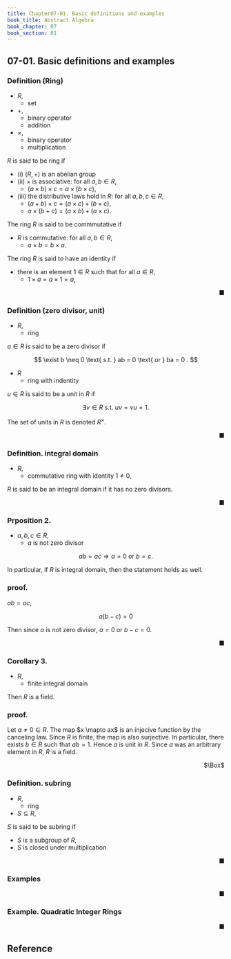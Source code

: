 ```yaml
---
title: Chapter07-01. Basic definitions and examples
book_title: Abstract Algebra
book_chapter: 07
book_section: 01
---
```


## 07-01. Basic definitions and examples

### Definition (Ring)
* $R$,
    * set
* $+$,
    * binary operator
    * addition
* $\times$,
    * binary operator
    * multiplication

$R$ is said to be ring if

* (i) $(R, +)$ is an abelian group
* (ii) $\times$ is associative: for all $a, b \in R$,
    * $(a \times b) \times c = a \times (b \times c)$,
* (iii) the distributive laws hold in $R$: for all $a, b, c \in R$,
    * $(a + b) \times c = (a \times c) + (b \times c)$,
    * $a \times (b + c) = (a \times b) + (a \times c)$.

The ring $R$ is said to be commmutative if 

* $R$ is commutative: for all $a, b \in R$,
    * $a \times b = b \times a$.

The ring $R$ is said to have an identity if

* there is an element $1 \in R$ such that for all $a \in R$,
    * $1 \times a = a \times 1 = a$,

<div class="end-of-statement" style="text-align: right">■</div>

### Definition (zero divisor, unit)
* $R$,
    * ring

$a \in R$ is said to be a zero divisor if 

$$
    \exist b \neq 0
    \text{ s.t. }
    ab = 0
    \text{ or }
    ba = 0
    .
$$

* $R$
    * ring with indentity

$u \in R$ is said to be a unit in $R$ if

$$
    \exists v \in R
    \text{ s.t. }
    uv = vu = 1
    .
$$

The set of units in $R$ is denoted $R^{\times}$.

<div class="end-of-statement" style="text-align: right">■</div>

### Definition. integral domain
* $R$,
    * commutative ring with identity $1 \neq 0$,

$R$ is said to be an integral domain if it has no zero divisors.

<div class="end-of-statement" style="text-align: right">■</div>


### Prposition 2.
* $a, b, c \in R$,
    * $a$ is not zero divisor

$$
    ab = ac
    \Rightarrow
    a = 0
    \text{ or }
    b = c
    .
$$

In particular, if $R$ is integral domain, then the statement holds as well.

### proof.
$ab = ac$, 

$$
    a(b - c) = 0
$$

Then since $a$ is not zero divisor, $a = 0$ or $b - c = 0$.

<div class="end-of-statement" style="text-align: right">■</div>


### Corollary 3.
* $R$,
    * finite integral domain

Then $R$ is a field.

### proof.
Let $a \neq 0 \in R$.
The map $x \mapto ax$ is an injecive function by the canceling law.
Since $R$ is finite, the map is also surjective.
In particular, there exists $b \in R$ such that $ab = 1$.
Hence $a$ is unit in $R$.
Since $a$ was an arbitrary element in $R$, $R$ is a field.

<div class="QED" style="text-align: right">$\Box$</div>


### Definition. subring
* $R$,
    * ring
* $S \subseteq R$,

$S$ is said to be subring if

* $S$ is a subgroup of $R$,
* $S$ is closed under multiplication

<div class="end-of-statement" style="text-align: right">■</div>

### Examples

<div class="end-of-statement" style="text-align: right">■</div>

### Example. Quadratic Integer Rings

<div class="end-of-statement" style="text-align: right">■</div>

## Reference
